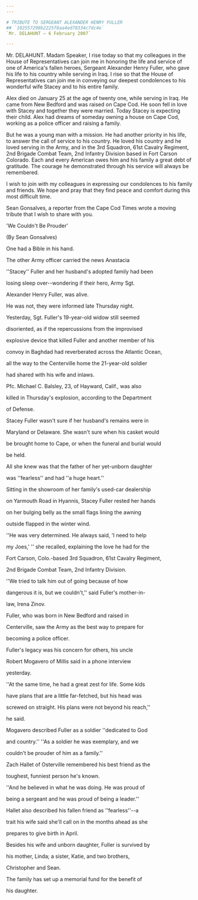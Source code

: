 ```yaml
---
---

# TRIBUTE TO SERGEANT ALEXANDER HENRY FULLER
## `102557298b2225f8aa4ed78334c7dc4e`
`Mr. DELAHUNT — 6 February 2007`

---
```



Mr. DELAHUNT. Madam Speaker, I rise today so that my colleagues in 
the House of Representatives can join me in honoring the life and 
service of one of America's fallen heroes, Sergeant Alexander Henry 
Fuller, who gave his life to his country while serving in Iraq. I rise 
so that the House of Representatives can join me in conveying our 
deepest condolences to his wonderful wife Stacey and to his entire 
family.

Alex died on January 25 at the age of twenty one, while serving in 
Iraq. He came from New Bedford and was raised on Cape Cod. He soon fell 
in love with Stacey and together they were married. Today Stacey is 
expecting their child. Alex had dreams of someday owning a house on 
Cape Cod, working as a police officer and raising a family.

But he was a young man with a mission. He had another priority in his 
life, to answer the call of service to his country. He loved his 
country and he loved serving in the Army, and in the 3rd Squadron, 61st 
Cavalry Regiment, 2nd Brigade Combat Team, 2nd Infantry Division based 
in Fort Carson Colorado. Each and every American owes him and his 
family a great debt of gratitude. The courage he demonstrated through 
his service will always be remembered.

I wish to join with my colleagues in expressing our condolences to 
his family and friends. We hope and pray that they find peace and 
comfort during this most difficult time.

Sean Gonsalves, a reporter from the Cape Cod Times wrote a moving 
tribute that I wish to share with you.













'We Couldn't Be Prouder'














(By Sean Gonsalves)




 One had a Bible in his hand.



 The other Army officer carried the news Anastacia 


 ''Stacey'' Fuller and her husband's adopted family had been 


 losing sleep over--wondering if their hero, Army Sgt. 


 Alexander Henry Fuller, was alive.



 He was not, they were informed late Thursday night.



 Yesterday, Sgt. Fuller's 19-year-old widow still seemed 


 disoriented, as if the repercussions from the improvised 


 explosive device that killed Fuller and another member of his 


 convoy in Baghdad had reverberated across the Atlantic Ocean, 


 all the way to the Centerville home the 21-year-old soldier 


 had shared with his wife and inlaws.



 Pfc. Michael C. Balsley, 23, of Hayward, Calif., was also 


 killed in Thursday's explosion, according to the Department 


 of Defense.



 Stacey Fuller wasn't sure if her husband's remains were in 


 Maryland or Delaware. She wasn't sure when his casket would 


 be brought home to Cape, or when the funeral and burial would 


 be held.



 All she knew was that the father of her yet-unborn daughter 


 was ''fearless'' and had ''a huge heart.''



 Sitting in the showroom of her family's used-car dealership 


 on Yarmouth Road in Hyannis, Stacey Fuller rested her hands 


 on her bulging belly as the small flags lining the awning 


 outside flapped in the winter wind.



 ''He was very determined. He always said, 'I need to help 


 my Joes,' '' she recalled, explaining the love he had for the 


 Fort Carson, Colo.-based 3rd Squadron, 61st Cavalry Regiment, 


 2nd Brigade Combat Team, 2nd Infantry Division.



 ''We tried to talk him out of going because of how 


 dangerous it is, but we couldn't,'' said Fuller's mother-in-


 law, Irena Zinov.



 Fuller, who was born in New Bedford and raised in 


 Centerville, saw the Army as the best way to prepare for 


 becoming a police officer.



 Fuller's legacy was his concern for others, his uncle 


 Robert Mogavero of Millis said in a phone interview 


 yesterday.



 ''At the same time, he had a great zest for life. Some kids 


 have plans that are a little far-fetched, but his head was 


 screwed on straight. His plans were not beyond his reach,'' 


 he said.



 Mogavero described Fuller as a soldier ''dedicated to God 


 and country.'' ''As a soldier he was exemplary, and we 


 couldn't be prouder of him as a family.''



 Zach Hallet of Osterville remembered his best friend as the 


 toughest, funniest person he's known.



 ''And he believed in what he was doing. He was proud of 


 being a sergeant and he was proud of being a leader.''



 Hallet also described his fallen friend as ''fearless''--a 


 trait his wife said she'll call on in the months ahead as she 


 prepares to give birth in April.





 Besides his wife and unborn daughter, Fuller is survived by 


 his mother, Linda; a sister, Katie, and two brothers, 


 Christopher and Sean.



 The family has set up a memorial fund for the benefit of 


 his daughter.
